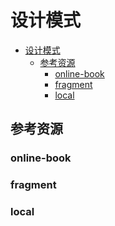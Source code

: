 # 设计模式

<!--ts-->
* [设计模式](#设计模式)
   * [参考资源](#参考资源)
      * [online-book](#online-book)
      * [fragment](#fragment)
      * [local](#local)

<!-- Created by https://github.com/ekalinin/github-markdown-toc -->
<!-- Added by: runner, at: Sun Jul 24 09:07:39 UTC 2022 -->

<!--te-->

## 参考资源

### online-book

### fragment

### local